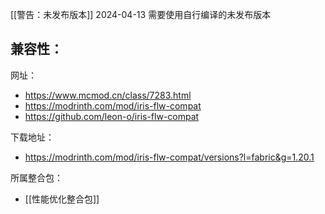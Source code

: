 [[警告：未发布版本]] 2024-04-13 需要使用自行编译的未发布版本

兼容性：
- 

网址：
- https://www.mcmod.cn/class/7283.html
- https://modrinth.com/mod/iris-flw-compat
- https://github.com/leon-o/iris-flw-compat

下载地址：
- https://modrinth.com/mod/iris-flw-compat/versions?l=fabric&g=1.20.1

所属整合包：
- [[性能优化整合包]]